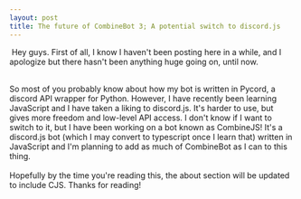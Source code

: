 ```yaml
---
layout: post
title: The future of CombineBot 3; A potential switch to discord.js
---
```


<p>&nbsp;Hey guys. First of all, I know I haven't been posting here in a while, and I apologize but there hasn't been anything huge going on, until now.</p><p><br />So most of you probably know about how my bot is written in Pycord, a discord API wrapper for Python. However, I have recently been learning JavaScript and I have taken a liking to discord.js. It's harder to use, but gives more freedom and low-level API access. I don't know if I want to switch to it, but I have been working on a bot known as CombineJS! It's a discord.js bot (which I may convert to typescript once I learn that) written in JavaScript and I'm planning to add as much of CombineBot as I can to this thing.<br /><br />Hopefully by the time you're reading this, the about section will be updated to include CJS. Thanks for reading!<br /></p>
